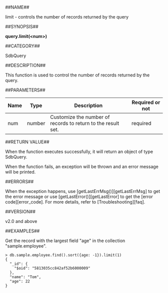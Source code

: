 ##NAME##

limit - controls the number of records returned by the query

##SYNOPSIS##

**query.limit(\<num\>)**

##CATEGORY##

SdbQuery

##DESCRIPTION##

This function is used to control the number of records returned by the query.

##PARAMETERS##

| Name | Type| Description | Required or not |
| ---- | --- | ----------- | --------------- |
| num    | number | Customize the number of records to return to the result set.| required |

##RETURN VALUE##

When the function executes successfully, it will return an object of type SdbQuery.

When the function fails, an exception will be thrown and an error message will be printed.

##ERRORS##

When the exception happens, use [getLastErrMsg()][getLastErrMsg] to get the error message or use [getLastError()][getLastError] to get the [error code][error_code]. For more details, refer to [Troubleshooting][faq].

##VERSION##

v2.0 and above

##EXAMPLES##

Get the record with the largest field "age" in the collection "sample.employee".

```lang-javascript
> db.sample.employee.find().sort({age: -1}).limit(1)
{
  "_id": {
    "$oid": "5813035cc842af52b6000009"
  },
  "name": "Tom",
  "age": 22
}
```

[^_^]:
    Links
[getLastErrMsg]:manual/Manual/Sequoiadb_Command/Global/getLastErrMsg.md
[getLastError]:manual/Manual/Sequoiadb_Command/Global/getLastError.md
[faq]:manual/FAQ/faq_sdb.md
[error_code]:manual/Manual/Sequoiadb_error_code.md